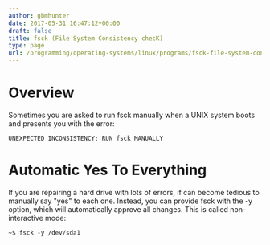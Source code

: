 ```yaml
---
author: gbmhunter
date: 2017-05-31 16:47:12+00:00
draft: false
title: fsck (File System Consistency checK)
type: page
url: /programming/operating-systems/linux/programs/fsck-file-system-consistency-check
---
```


# Overview




Sometimes you are asked to run fsck manually when a UNIX system boots and presents you with the error:



    
    UNEXPECTED INCONSISTENCY; RUN fsck MANUALLY







# Automatic Yes To Everything




If you are repairing a hard drive with lots of errors, if can become tedious to manually say "yes" to each one. Instead, you can provide fsck with the -y option, which will automatically approve all changes. This is called non-interactive mode:



    
    ~$ fsck -y /dev/sda1



